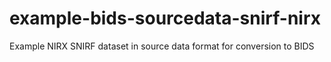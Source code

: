# example-bids-sourcedata-snirf-nirx
Example NIRX SNIRF dataset in source data format for conversion to BIDS
